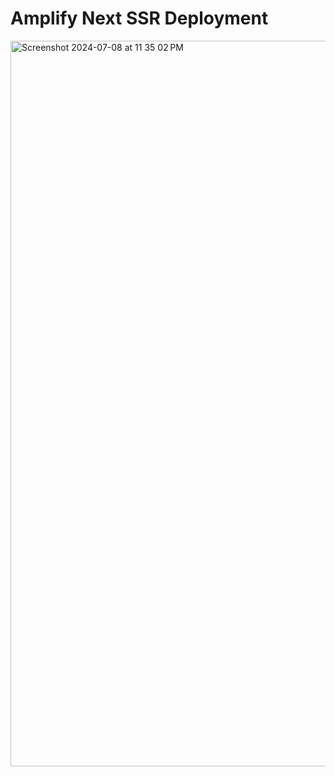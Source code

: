 # Amplify Next SSR Deployment 

<img width="1161" alt="Screenshot 2024-07-08 at 11 35 02 PM" src="https://github.com/thatbeautifuldream/amplify-next/assets/28717686/5386ee0e-c056-408b-81f5-21a4efdfcf9c">
